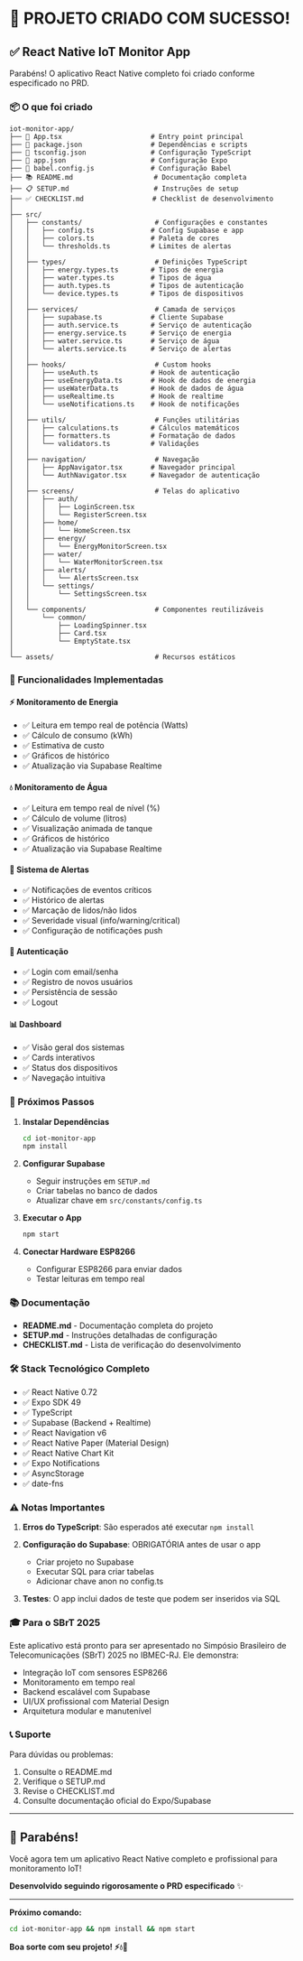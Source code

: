 # 🎉 PROJETO CRIADO COM SUCESSO!

## ✅ React Native IoT Monitor App

Parabéns! O aplicativo React Native completo foi criado conforme especificado no PRD.

### 📦 O que foi criado

```
iot-monitor-app/
├── 📱 App.tsx                      # Entry point principal
├── 📄 package.json                 # Dependências e scripts
├── 📄 tsconfig.json                # Configuração TypeScript
├── 📄 app.json                     # Configuração Expo
├── 📄 babel.config.js              # Configuração Babel
├── 📚 README.md                    # Documentação completa
├── 📋 SETUP.md                     # Instruções de setup
├── ✅ CHECKLIST.md                 # Checklist de desenvolvimento
│
├── src/
│   ├── constants/                  # Configurações e constantes
│   │   ├── config.ts              # Config Supabase e app
│   │   ├── colors.ts              # Paleta de cores
│   │   └── thresholds.ts          # Limites de alertas
│   │
│   ├── types/                      # Definições TypeScript
│   │   ├── energy.types.ts        # Tipos de energia
│   │   ├── water.types.ts         # Tipos de água
│   │   ├── auth.types.ts          # Tipos de autenticação
│   │   └── device.types.ts        # Tipos de dispositivos
│   │
│   ├── services/                   # Camada de serviços
│   │   ├── supabase.ts            # Cliente Supabase
│   │   ├── auth.service.ts        # Serviço de autenticação
│   │   ├── energy.service.ts      # Serviço de energia
│   │   ├── water.service.ts       # Serviço de água
│   │   └── alerts.service.ts      # Serviço de alertas
│   │
│   ├── hooks/                      # Custom hooks
│   │   ├── useAuth.ts             # Hook de autenticação
│   │   ├── useEnergyData.ts       # Hook de dados de energia
│   │   ├── useWaterData.ts        # Hook de dados de água
│   │   ├── useRealtime.ts         # Hook de realtime
│   │   └── useNotifications.ts    # Hook de notificações
│   │
│   ├── utils/                      # Funções utilitárias
│   │   ├── calculations.ts        # Cálculos matemáticos
│   │   ├── formatters.ts          # Formatação de dados
│   │   └── validators.ts          # Validações
│   │
│   ├── navigation/                 # Navegação
│   │   ├── AppNavigator.tsx       # Navegador principal
│   │   └── AuthNavigator.tsx      # Navegador de autenticação
│   │
│   ├── screens/                    # Telas do aplicativo
│   │   ├── auth/
│   │   │   ├── LoginScreen.tsx
│   │   │   └── RegisterScreen.tsx
│   │   ├── home/
│   │   │   └── HomeScreen.tsx
│   │   ├── energy/
│   │   │   └── EnergyMonitorScreen.tsx
│   │   ├── water/
│   │   │   └── WaterMonitorScreen.tsx
│   │   ├── alerts/
│   │   │   └── AlertsScreen.tsx
│   │   └── settings/
│   │       └── SettingsScreen.tsx
│   │
│   └── components/                 # Componentes reutilizáveis
│       └── common/
│           ├── LoadingSpinner.tsx
│           ├── Card.tsx
│           └── EmptyState.tsx
│
└── assets/                         # Recursos estáticos
```

### 🎯 Funcionalidades Implementadas

#### ⚡ Monitoramento de Energia
- ✅ Leitura em tempo real de potência (Watts)
- ✅ Cálculo de consumo (kWh)
- ✅ Estimativa de custo
- ✅ Gráficos de histórico
- ✅ Atualização via Supabase Realtime

#### 💧 Monitoramento de Água
- ✅ Leitura em tempo real de nível (%)
- ✅ Cálculo de volume (litros)
- ✅ Visualização animada de tanque
- ✅ Gráficos de histórico
- ✅ Atualização via Supabase Realtime

#### 🔔 Sistema de Alertas
- ✅ Notificações de eventos críticos
- ✅ Histórico de alertas
- ✅ Marcação de lidos/não lidos
- ✅ Severidade visual (info/warning/critical)
- ✅ Configuração de notificações push

#### 🔐 Autenticação
- ✅ Login com email/senha
- ✅ Registro de novos usuários
- ✅ Persistência de sessão
- ✅ Logout

#### 📊 Dashboard
- ✅ Visão geral dos sistemas
- ✅ Cards interativos
- ✅ Status dos dispositivos
- ✅ Navegação intuitiva

### 🚀 Próximos Passos

1. **Instalar Dependências**
   ```bash
   cd iot-monitor-app
   npm install
   ```

2. **Configurar Supabase**
   - Seguir instruções em `SETUP.md`
   - Criar tabelas no banco de dados
   - Atualizar chave em `src/constants/config.ts`

3. **Executar o App**
   ```bash
   npm start
   ```

4. **Conectar Hardware ESP8266**
   - Configurar ESP8266 para enviar dados
   - Testar leituras em tempo real

### 📚 Documentação

- **README.md** - Documentação completa do projeto
- **SETUP.md** - Instruções detalhadas de configuração
- **CHECKLIST.md** - Lista de verificação do desenvolvimento

### 🛠️ Stack Tecnológico Completo

- ✅ React Native 0.72
- ✅ Expo SDK 49
- ✅ TypeScript
- ✅ Supabase (Backend + Realtime)
- ✅ React Navigation v6
- ✅ React Native Paper (Material Design)
- ✅ React Native Chart Kit
- ✅ Expo Notifications
- ✅ AsyncStorage
- ✅ date-fns

### ⚠️ Notas Importantes

1. **Erros do TypeScript**: São esperados até executar `npm install`

2. **Configuração do Supabase**: OBRIGATÓRIA antes de usar o app
   - Criar projeto no Supabase
   - Executar SQL para criar tabelas
   - Adicionar chave anon no config.ts

3. **Testes**: O app inclui dados de teste que podem ser inseridos via SQL

### 🎓 Para o SBrT 2025

Este aplicativo está pronto para ser apresentado no Simpósio Brasileiro de Telecomunicações (SBrT) 2025 no IBMEC-RJ. Ele demonstra:

- Integração IoT com sensores ESP8266
- Monitoramento em tempo real
- Backend escalável com Supabase
- UI/UX profissional com Material Design
- Arquitetura modular e manutenível

### 📞 Suporte

Para dúvidas ou problemas:
1. Consulte o README.md
2. Verifique o SETUP.md
3. Revise o CHECKLIST.md
4. Consulte documentação oficial do Expo/Supabase

---

## 🎊 Parabéns!

Você agora tem um aplicativo React Native completo e profissional para monitoramento IoT!

**Desenvolvido seguindo rigorosamente o PRD especificado** ✨

---

**Próximo comando:**
```bash
cd iot-monitor-app && npm install && npm start
```

**Boa sorte com seu projeto! ⚡💧📱**
